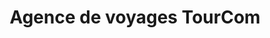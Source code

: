 ---
title: "Agence de voyages TourCom"
url: /valbonne/agence-de-voyages-tourcom/
shop: agence de voyage
---